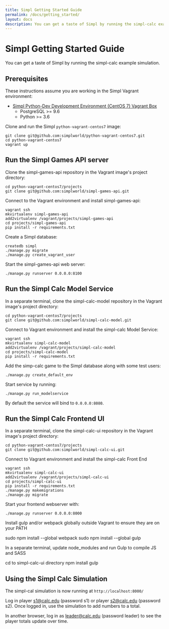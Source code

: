 ```yaml
---
title: Simpl Getting Started Guide
permalink: /docs/getting_started/
layout: docs
description: You can get a taste of Simpl by running the simpl-calc example simulation.
---
```


# Simpl Getting Started Guide

You can get a taste of Simpl by running the simpl-calc example simulation.

## Prerequisites

These instructions assume you are working in the Simpl Vagrant environment:

* [Simpl Python-Dev Development Environment (CentOS 7) Vagrant Box](https://github.com/simplworld/python-vagrant-centos7)
	* PostgreSQL >= 9.6
	* Python >= 3.6

Clone and run the Simpl `python-vagrant-centos7` image:

```
git clone git@github.com:simplworld/python-vagrant-centos7.git
cd python-vagrant-centos7
vagrant up
```


## Run the Simpl Games API server

Clone the simpl-games-api repository in the Vagrant image's project directory:

```
cd python-vagrant-centos7/projects
git clone git@github.com:simplworld/simpl-games-api.git
```

Connect to the Vagrant environment and install simpl-games-api:

```
vagrant ssh
mkvirtualenv simpl-games-api
add2virtualenv /vagrant/projects/simpl-games-api
cd projects/simpl-games-api
pip install -r requirements.txt
```

Create a Simpl database:

```
createdb simpl
./manage.py migrate
./manage.py create_vagrant_user
```

Start the simpl-games-api web server:

```
./manage.py runserver 0.0.0.0:8100
```


## Run the Simpl Calc Model Service

In a separate terminal, clone the simpl-calc-model repository in the Vagrant image's project directory:

```
cd python-vagrant-centos7/projects
git clone git@github.com:simplworld/simpl-calc-model.git
```

Connect to Vagrant environment and install the simpl-calc Model Service:

```
vagrant ssh
mkvirtualenv simpl-calc-model
add2virtualenv /vagrant/projects/simpl-calc-model
cd projects/simpl-calc-model
pip install -r requirements.txt
```

Add the simp-calc game to the Simpl database along with some test users:

```
./manage.py create_default_env
```

Start service by running:

```
./manage.py run_modelservice
```

By default the service will bind to `0.0.0.0:8080`.


## Run the Simpl Calc Frontend UI

In a separate terminal, clone the simpl-calc-ui repository in the Vagrant image's project directory:

```
cd python-vagrant-centos7/projects
git clone git@github.com:simplworld/simpl-calc-ui.git
```

Connect to Vagrant environment and install the simpl-calc Front End

```
vagrant ssh
mkvirtualenv simpl-calc-ui
add2virtualenv /vagrant/projects/simpl-calc-ui
cd projects/simpl-calc-ui
pip install -r requirements.txt
./manage.py makemigrations
./manage.py migrate
```

Start your frontend webserver with:

```
./manage.py runserver 0.0.0.0:8000
```

Install gulp and/or webpack globally outside Vagrant to ensure they are on your PATH

sudo npm install --global webpack
sudo npm install --global gulp

In a separate terminal, update node_modules and run Gulp to compile JS and SASS

cd to simpl-calc-ui directory
npm install
gulp

## Using the Simpl Calc Simulation

The simpl-cal simulation is now running at `http://localhost:8000/`

Log in player s1@calc.edu (password s1) or player s2@calc.edu (password s2). Once logged in, use the simulation to add numbers to a total.

In another browser, log in as leader@calc.edu (password leader) to see the player totals update over time.
